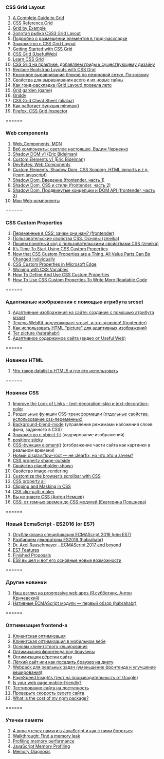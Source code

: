 ### CSS Grid Layout
1. [A Complete Guide to Grid](https://css-tricks.com/snippets/css/complete-guide-grid/)
2. [CSS Reference.Grid](https://tympanus.net/codrops/css_reference/grid/)
3. [Grid by Example](http://gridbyexample.com/)
4. [Золотая рыбка CSS3 Grid Layout](http://css-live.ru/css/zolotaya-rybka-css3-grid-layout.html) 
5. [Подробно о размещении элементов в грид-раскладке](http://css-live.ru/articles/podrobno-o-razmeshhenii-elementov-v-grid-raskladke-css-grid-layout.html)
6. [Знакомство с CSS Grid Layout](http://css-live.ru/articles/znakomstvo-s-css-grid-layout.html)
7. [Getting Started with CSS Grid](https://css-tricks.com/getting-started-css-grid/)
8. [CSS Grid (UsefulWeb)](https://www.youtube.com/watch?v=BmRtCQiBG1o&feature=youtu.be)
9. [Learn CSS Grid](http://learncssgrid.com/)
10. [CSS Grid на практике: добавляем гриды к существующему дизайну](http://css-live.ru/articles/css-grid-na-praktike-dobavlyaem-gridy-k-sushhestvuyushhemu-dizajnu.html)
11. [Replace Bootstrap Layouts with CSS Grid](https://hacks.mozilla.org/2017/04/replace-bootstrap-layouts-with-css-grid/)
12. [Красивое выравнивание блоков по резиновой сетке. По-новому](http://css-live.ru/css/responsive-grid-css-grid-layout-auto-fill.html) 
13. [Свойства для выравнивания всего и их новые тайны](http://css-live.ru/articles-css/svojstva-dlya-vyravnivaniya-vsego-i-ix-novye-tajny.html)
14. [Как грид-раскладка (Grid Layout) провела лето](http://css-live.ru/articles/kak-grid-raskladka-grid-layout-provela-leto.html)
15. [Grid garden (game)](http://cssgridgarden.com)
16. [Griddy](http://www.griddy.io/?utm_source=forwebdev_twtr&utm_medium=announcement&utm_campaign=griddy--interaktivnaya-pesochnitsa-dlya-izuch)
17. [CSS Grid Cheat Sheet (alialaa)](https://alialaa.github.io/css-grid-cheat-sheet/)
18. [Как работает функция minmax()](http://css-live.ru/articles/kak-rabotaet-funkciya-minmax.html)
19. [Firefox. CSS Grid Inspector](https://developer.mozilla.org/en-US/docs/Tools/Page_Inspector/How_to/Examine_grid_layouts)

======

### Web components
1. [Web_Components. MDN](https://developer.mozilla.org/en-US/docs/Web/Web_Components)
2. [Веб компоненты: светлое настоящее, Вадим Черненко](https://youtu.be/KjPsp_PVPuU)
3. [Shadow DOM v1 (Eric Bidelman)](https://developers.google.com/web/fundamentals/getting-started/primers/shadowdom)
4. [Custom Elements v1 (Eric Bidelman)](https://developers.google.com/web/fundamentals/getting-started/primers/customelements)
4. [DevBytes: Web Components](https://www.youtube.com/watch?v=T5y_lmLngAk&list=PLOU2XLYxmsIJkA_W95NDrjdkk3dR6Jq4w&index=1)
5. [Custom Elements, Shadow Dom, CSS Scoping, HTML imports и т.д. (learn.javascript)](https://learn.javascript.ru/webcomponents)
6. [Shadow Dom. Введение (frontender, часть 1)](http://frontender.info/shadowdom/)
7. [Shadow Dom. CSS и стили (frontender, часть 2)](http://frontender.info/shadowdom-201/)
8. [Shadow Dom. Продвинутые концепции и DOM API (frontender, часть 3)](http://frontender.info/shadowdom-301/)  
9. [Мои Web-компоненты](https://github.com/KAnastasiya/Web_components)

======

### CSS Custom Properties
1. [Переменные в CSS: зачем они нам? (frontender)](http://frontender.info/css-variables-why-should-you-care/)
2. [Пользовательские свойства CSS. Основы (zmeika)](http://zmeika.name/2017/03/02/custom-css-properties-basics.html)
3. [Пишем понятный код с пользовательскими свойствами CSS (zmeika)](http://zmeika.name/2017/03/09/readable-css.html)
4. [It’s Time To Start Using CSS Custom Properties](https://www.smashingmagazine.com/2017/04/start-using-css-custom-properties/)
5. [Now that CSS Custom Properties are a Thing, All Value Parts Can Be Changed Individually](https://css-tricks.com/now-css-custom-properties-thing-value-parts-can-changed-individually/)
6. [CSS Custom Properties in Microsoft Edge](https://blogs.windows.com/msedgedev/2017/03/24/css-custom-properties/#FejEgroStbJlMRtg.97)
7. [Winning with CSS Variables](https://vgpena.github.io/winning-with-css-variables/)
8. [How To Define And Use CSS Custom Properties](http://vanseodesign.com/css/custom-properties/)
9. [How To Use CSS Custom Properties To Write More Readable Code](http://vanseodesign.com/css/custom-properties-and-readability/)

======

### Адаптивные изображения с помощью атрибута srcset
1. [Адаптивные изображения на сайте: создание с помощью атрибута srcset](https://webformyself.com/adaptivnye-izobrazheniya-na-sajte-sozdanie-s-pomoshhyu-atributa-srcset/)
2. [Теперь WebKit поддерживает srcset, и это здорово! (frontender)](https://frontender.info/webkit-implements-srcset-and-why-its-a-good-thing/)
3. [Как использовать HTML "picture" для адаптивных изображений](https://webdesign.tutsplus.com/ru/tutorials/quick-tip-how-to-use-html5-picture-for-responsive-images--cms-21015)
4. [Тег picture (habrahabr)](https://habrahabr.ru/post/237991/)
5. [Адаптивное содержимое сайта (видео от Useful Web)](https://www.youtube.com/watch?v=gjlyDPJh0Es)

======

### Новинки HTML
1. [Что такое datalist в HTML5 и где его использовать](https://frontender.info/what-are-html5-datalists-and-when-to-use-them/)

======

### Новинки CSS
1. [Improve the Look of Links - text–decoration–skip и text–decoration–color](http://thenewcode.com/1168/Improve-the-Look-of-Links-with-the-CSS-Text-Decoration-Module?ct=t(hamail_20170115))
2. [Раздельные функции CSS-трансформации (отдельные свойства, использование css-переменных)](http://css-live.ru/tricks/tryuk-razdelnye-funkcii-css-transformacii.html)
3. [Background-blend-mode](http://css.yoksel.ru/background-blend-mode/) (управление режимами наложения слоев фона, заданного в CSS)
4. [Знакомство с object-fit](http://css-live.ru/articles/znakomstvo-s-object-fit.html) (кадрирование изображений)
5. [position: sticky](https://htmlhook.ru/position-sticky.html)
6. [CSS-функция element()](http://css-live.ru/articles/css-funkciya-element.html) (отображение части сайта как картинки в реальном времени)
7. [Новый display:flow-root — не clearfix, но что это и зачем?](http://css-live.ru/faq/displayflow-root-not-clearfix.html)
8. [CSS property shape-outside](https://css-tricks.com/almanac/properties/s/shape-outside/)
9. [Свойство placeholder-shown](https://css-tricks.com/almanac/selectors/p/placeholder-shown/)
10. [Свойство image-rendering](https://css-tricks.com/almanac/properties/i/image-rendering/)
11. [Customize the browser’s scrollbar with CSS](https://scotch.io/tutorials/customize-the-browsers-scrollbar-with-css)
12. [CSS property all](https://css-tricks.com/almanac/properties/a/all/)
13. [Clipping and Masking in CSS](https://css-tricks.com/clipping-masking-css/)
14. [CSS clip-path maker](http://bennettfeely.com/clippy/)
15. [Вы не знаете CSS (Антон Немцев)](https://www.youtube.com/watch?v=VoA-aQu75Xk) 
16. [CSS: от темных времен до CSS модулей (Екатерина Поршнева)](https://www.youtube.com/watch?v=_uFFP_NFRtw) 

======

### Новый EcmaScript - ES2016 (or ES7)
1. [Опубликована спецификация ECMAScript 2016 (или ES7)](http://getinstance.info/news/es7-released/)
2. [Разбираем декораторы ES2016 (habrahabr)](https://habrahabr.ru/post/277021/)
3. [Dr. Axel Rauschmayer - ECMAScript 2017 and beyond](https://youtu.be/5Kw4XVSb4P4)
4. [ES7 Features](https://h3manth.com/new/blog/2015/es7-features/)
5. [Finished Proposals](https://github.com/tc39/proposals/blob/master/finished-proposals.md)
6. [ES8 вышел и вот его основные новые возможности](https://habrahabr.ru/post/332900/)

======

### Другие новинки
1. [Наш взгляд на progressive web apps (Я.субботник, Антон Кричевский)](https://www.youtube.com/watch?v=9wr-dx5Ga04)
2. [Нативные ECMAScript модули — первый обзор (habrahabr)](https://habrahabr.ru/company/tuturu/blog/326716/)

======

### Оптимизация frontend-а
1. [Клиентская оптимизация](https://www.youtube.com/watch?v=pGY5pEe0Q1U)
2. [Клиентская оптимизация в мобильном вебе](https://www.youtube.com/watch?v=PLtLUegK9z0)
3. [Основы клиентствого кеширования](http://html5.by/blog/cache)
4. [Оптимизация фронтенда под браузеры](https://habrahabr.ru/company/badoo/blog/322988/?mobile=no)
5. [Оптимизация вёрстки сайта](https://youtu.be/1_7Z_jdTJK4)
6. [Лёгкий сайт или как посадить браузер на диету](https://habrahabr.ru/post/178561/)
7. [Webpack для реальных задач (уменьшение фронтенда и улучшение кеширования)](https://www.youtube.com/watch?v=8op8ZtKsrSA)
8. [PageSpeed Insights (тест на производительность от Google)](https://developers.google.com/speed/pagespeed/insights/)
9. [Is your web page mobile-friendly?](https://search.google.com/search-console/mobile-friendly?utm_source=psi&utm_medium=link&utm_campaign=psi-ux-banner&hl=en-US&url=https%3A%2F%2Fkanastasiya.github.io%2FKlumba%2F%23%2F)
10. [Тестирование сайта на доступность](http://wave.webaim.org/report#/google.com)
11. [Проверьте скорость своего сайта](https://webo.in/)
12. [What is the cost of my npm package?](https://cost-of-modules.herokuapp.com/)

======

### Утечки памяти
1. [4 вида утечек памяти в JavaScript и как с ними бороться](https://habrahabr.ru/post/309318/)
2. [Walkthrough: Find a memory leak](https://msdn.microsoft.com/en-us/library/jj819178.aspx)
3. [Profiling memory performance](https://developer.chrome.com/devtools/docs/heap-profiling)
4. [JavaScript Memory Profiling](https://developer.chrome.com/devtools/docs/javascript-memory-profiling)
5. [Memory Diagnosis](https://developers.google.com/web/tools/chrome-devtools/profile/memory-problems/memory-diagnosis?hl=en)

